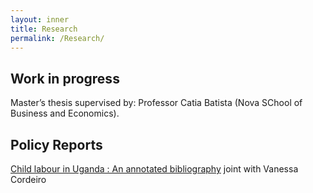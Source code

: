 ```yaml
---
layout: inner
title: Research
permalink: /Research/
---
```


 ## Work in progress
 Master’s thesis supervised by: Professor Catia Batista (Nova SChool of Business and Economics).
  
## Policy Reports

[Child labour in Uganda : An annotated bibliography](/Uganda-1.pdf) joint with Vanessa Cordeiro


